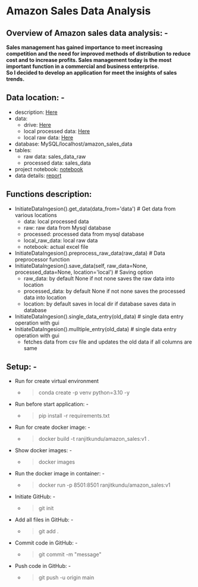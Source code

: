 # Amazon Sales Data Analysis

## Overview of Amazon sales data analysis: -  
**Sales management has gained importance to meet increasing competition and the need for improved methods of distribution to reduce cost and to increase profits. Sales management today is the most important function in a commercial and business enterprise.**  
**So I decided to develop an application for meet the insights  of sales trends.**   

## Data location: -  
- description: [Here](https://drive.google.com/file/d/1fK7DM6WZjh7lBANXlqdkDjojOMdRDqbs/view)  
- data:
  - drive: [Here]([Here](https://drive.google.com/file/d/1fK7DM6WZjh7lBANXlqdkDjojOMdRDqbs/view))
  - local processed data: [Here](artifacts/data.csv)
  - local raw data: [Here](artifacts/raw_data.csv)
- database: MySQL/localhost/amazon_sales_data  
- tables:  
  - raw data: sales_data_raw  
  - processed data: sales_data  
- project notebook: [notebook](notebook_amazon_sales/EDA.ipynb)  
- data details: [report](notebook_amazon_sales/report.html)  

## Functions description:
  - InitiateDataIngesion().get_data(data_from='data') # Get data from various locations
    - data: local processed data
    - raw: raw data from Mysql database
    - processed: processed data from mysql database
    - local_raw_data: local raw data
    - notebook: actual excel file
  - InitiateDataIngesion().preprocess_raw_data(raw_data) # Data preprocessor function
  - InitiateDataIngesion().save_data(self, raw_data=None, processed_data=None, location='local') # Saving option
    - raw_data: by default None if not none saves the raw data into location
    - processed_data: by default None if not none saves the processed data into location
    - location: by default saves in local dir if database saves data in database
  - InitiateDataIngesion().single_data_entry(old_data) # single data entry operation with gui
  - InitiateDataIngesion().mulltiple_entry(old_data) # single data entry operation with gui
    - fetches data from csv file and updates the old data if all columns are same

## Setup: -
  - Run for create virtual environment
    - > conda create -p venv python=3.10 -y
  - Run before start application: -
    - > pip install -r requirements.txt
  - Run for create docker image: -
    - > docker build -t ranjitkundu/amazon_sales:v1 .
  - Show docker images: -
    - > docker images
  - Run the docker image in container: - 
    - > docker run -p 8501:8501 ranjitkundu/amazon_sales:v1
  - Initiate GitHub: -
    - > git init
  - Add all files in GitHub: -
    - > git add .
  - Commit code in GitHub: -
    - > git commit -m "message"
  - Push code in GitHub: -
    - > git push -u origin main

